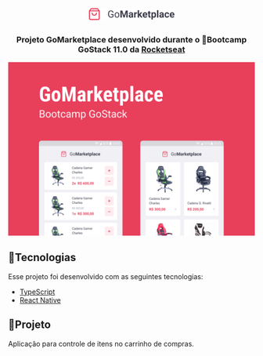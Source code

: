 <h1 align="center">
 <img alt="GoMarketplace" src="src/assets/logo.png?raw=true" />
</h1>
<h3 align="center">
 Projeto GoMarketplace desenvolvido durante o 🚀Bootcamp GoStack 11.0 da <a href="https://rocketseat.com.br/">Rocketseat</a>
</h3>
<p align="center">
 <img alt="Projeto" src="images/GoMarketplace.png?raw=true" />
</p>

## 📌Tecnologias
Esse projeto foi desenvolvido com as seguintes tecnologias:
- [TypeScript](https://www.npmjs.com/package/typescript)
- [React Native](https://facebook.github.io/react-native/)

## 📌Projeto
Aplicação para controle de itens no carrinho de compras.

